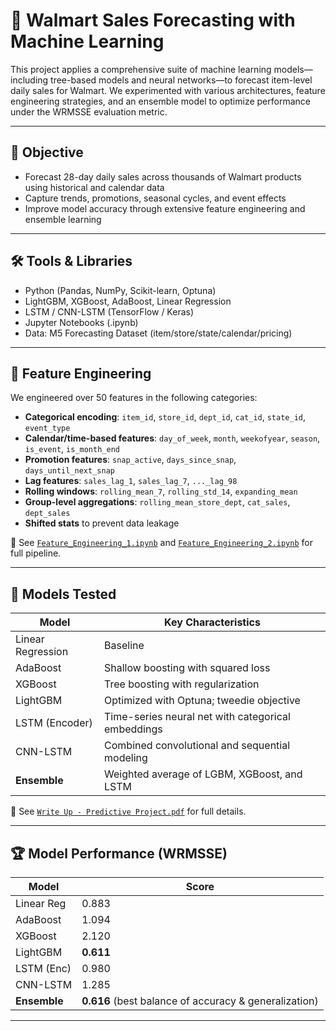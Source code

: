 # 🛒 Walmart Sales Forecasting with Machine Learning

This project applies a comprehensive suite of machine learning models—including tree-based models and neural networks—to forecast item-level daily sales for Walmart. We experimented with various architectures, feature engineering strategies, and an ensemble model to optimize performance under the WRMSSE evaluation metric.

---

## 🎯 Objective

- Forecast 28-day daily sales across thousands of Walmart products using historical and calendar data
- Capture trends, promotions, seasonal cycles, and event effects
- Improve model accuracy through extensive feature engineering and ensemble learning

---

## 🛠 Tools & Libraries

- Python (Pandas, NumPy, Scikit-learn, Optuna)
- LightGBM, XGBoost, AdaBoost, Linear Regression
- LSTM / CNN-LSTM (TensorFlow / Keras)
- Jupyter Notebooks (.ipynb)
- Data: M5 Forecasting Dataset (item/store/state/calendar/pricing)

---

## 🧮 Feature Engineering

We engineered over 50 features in the following categories:

- **Categorical encoding**: `item_id`, `store_id`, `dept_id`, `cat_id`, `state_id`, `event_type`
- **Calendar/time-based features**: `day_of_week`, `month`, `weekofyear`, `season`, `is_event`, `is_month_end`
- **Promotion features**: `snap_active`, `days_since_snap`, `days_until_next_snap`
- **Lag features**: `sales_lag_1`, `sales_lag_7`, `..._lag_98`
- **Rolling windows**: `rolling_mean_7`, `rolling_std_14`, `expanding_mean`
- **Group-level aggregations**: `rolling_mean_store_dept`, `cat_sales`, `dept_sales`
- **Shifted stats** to prevent data leakage

📂 See [`Feature_Engineering_1.ipynb`](analysis/Feature_Engineering_1.ipynb) and [`Feature_Engineering_2.ipynb`](analysis/Feature_Engineering_2.ipynb) for full pipeline.

---

## 🤖 Models Tested

| Model            | Key Characteristics                              |
|------------------|---------------------------------------------------|
| Linear Regression | Baseline |
| AdaBoost         | Shallow boosting with squared loss |
| XGBoost          | Tree boosting with regularization |
| LightGBM         | Optimized with Optuna; tweedie objective |
| LSTM (Encoder)   | Time-series neural net with categorical embeddings |
| CNN-LSTM         | Combined convolutional and sequential modeling |
| **Ensemble**     | Weighted average of LGBM, XGBoost, and LSTM |

📄 See [`Write Up - Predictive Project.pdf`](presentation/Write_Up_Predictive_Project.pdf) for full details.

---

## 🏆 Model Performance (WRMSSE)

| Model         | Score   |
|---------------|---------|
| Linear Reg    | 0.883   |
| AdaBoost      | 1.094   |
| XGBoost       | 2.120   |
| LightGBM      | **0.611** |
| LSTM (Enc)    | 0.980   |
| CNN-LSTM      | 1.285   |
| **Ensemble**  | **0.616** (best balance of accuracy & generalization)

---

